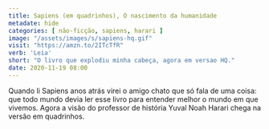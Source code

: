 ```yaml
---
title: Sapiens (em quadrinhos), O nascimento da humanidade 
metadate: hide
categories: [ não-ficção, sapiens, harari ]
image: "/assets/images/s/sapiens-hq.gif"
visit: "https://amzn.to/2ITcTfR"
verb: 'Leia'
short: "O livro que explodiu minha cabeça, agora em versao HQ."
date: 2020-11-19 08:00
---
```


Quando li Sapiens anos atrás virei o amigo chato que só fala de uma coisa: que todo mundo devia ler esse livro para entender melhor o mundo em que vivemos. Agora a visão do professor de história Yuval Noah Harari chega na versão em quadrinhos.
